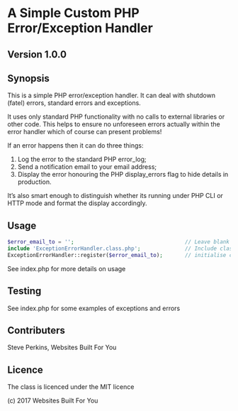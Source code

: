 # A Simple Custom PHP Error/Exception Handler
## Version 1.0.0
## Synopsis
This is a simple PHP error/exception handler. It can deal with shutdown (fatel) errors, standard errors and exceptions.

It uses only standard PHP functionality with no calls to external libraries or other code. This helps to ensure no unforeseen errors actually within the error handler which of course can present problems!

If an error happens then it can do three things:

1. Log the error to the standard PHP error_log;
1. Send a notification email to your email address;
1. Display the error honouring the PHP display_errors flag to hide details in production.

It’s also smart enough to distinguish whether its running under PHP CLI or HTTP mode and format the display accordingly.

## Usage
```PHP
$error_email_to = '';                                   // Leave blank for no email
include 'ExceptionErrorHandler.class.php';              // Include class
ExceptionErrorHandler::register($error_email_to);       // initialise class
```
See index.php for more details on usage

## Testing
See index.php for some examples of exceptions and errors

## Contributers
Steve Perkins, Websites Built For You

## Licence
The class is licenced under the MIT licence

(c) 2017 Websites Built For You
